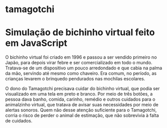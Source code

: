 # tamagotchi
# Simulação de bichinho virtual feito em JavaScript
O bichinho virtual foi criado em 1996 e passou a ser vendido primeiro no Japão, para depois virar febre e ser comercializado em todo o mundo. Tratava-se de um dispositivo um pouco arredondado e que cabia na palma da mão, servindo até mesmo como chaveiro. Era comum, no período, as crianças levarem o brinquedo pendurados nas mochilas escolares.

O dono do Tamagotchi precisava cuidar do bichinho virtual, que podia ser visualizado em uma tela em preto e branco. Por meio de três botões, a pessoa dava banho, comida, carinho, remédio e outros cuidados para o animalzinho virtual, que tratava de avisar suas necessidades por meio de alertas sonoros. Quem não desse atenção suficiente para o Tamagotchi, corria o risco de perder o animal de estimação, que não sobrevivia à falta de cuidados.
